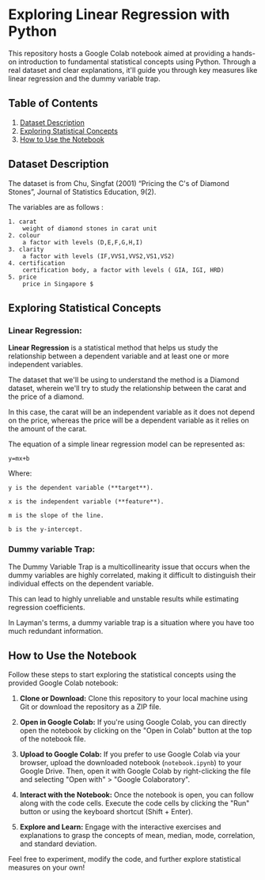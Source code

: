 
# Exploring Linear Regression with Python

This repository hosts a Google Colab notebook aimed at providing a hands-on introduction to fundamental statistical concepts using Python. Through a real dataset and clear explanations, it'll guide you through key measures like linear regression and the dummy variable trap.

## Table of Contents

1. [Dataset Description](#dataset-description)
2. [Exploring Statistical Concepts](#exploring-statistical-concepts)
3. [How to Use the Notebook](#how-to-use-the-notebook)

## Dataset Description

The dataset is from Chu, Singfat (2001) “Pricing the C's of Diamond Stones”, Journal of Statistics Education, 9(2).

The variables are as follows :

    1. carat
        weight of diamond stones in carat unit
    2. colour
        a factor with levels (D,E,F,G,H,I)
    3. clarity
        a factor with levels (IF,VVS1,VVS2,VS1,VS2)
    4. certification
        certification body, a factor with levels ( GIA, IGI, HRD)
    5. price
        price in Singapore $

## Exploring Statistical Concepts

### Linear Regression:
**Linear Regression** is a statistical method that helps us study the relationship between a dependent variable and at least one or more independent variables.

The dataset that we'll be using to understand the method is a Diamond dataset, wherein we'll try to study the relationship between the carat and the price of a diamond.

In this case, the carat will be an independent variable as it does not depend on the price, whereas the price will be a dependent variable as it relies on the amount of the carat.

The equation of a simple linear regression model can be represented as:

    y=mx+b

Where:

    y is the dependent variable (**target**).

    x is the independent variable (**feature**).

    m is the slope of the line.

    b is the y-intercept.

### Dummy variable Trap:

The Dummy Variable Trap is a multicollinearity issue that occurs when the dummy variables are highly correlated, making it difficult to distinguish their individual effects on the dependent variable.

This can lead to highly unreliable and unstable results while estimating regression coefficients.

In Layman's terms, a dummy variable trap is a situation where you have too much redundant information.

## How to Use the Notebook

Follow these steps to start exploring the statistical concepts using the provided Google Colab notebook:

1. **Clone or Download:** Clone this repository to your local machine using Git or download the repository as a ZIP file.

2. **Open in Google Colab:** If you're using Google Colab, you can directly open the notebook by clicking on the "Open in Colab" button at the top of the notebook file.

3. **Upload to Google Colab:** If you prefer to use Google Colab via your browser, upload the downloaded notebook (`notebook.ipynb`) to your Google Drive. Then, open it with Google Colab by right-clicking the file and selecting "Open with" > "Google Colaboratory".

4. **Interact with the Notebook:** Once the notebook is open, you can follow along with the code cells. Execute the code cells by clicking the "Run" button or using the keyboard shortcut (Shift + Enter).

5. **Explore and Learn:** Engage with the interactive exercises and explanations to grasp the concepts of mean, median, mode, correlation, and standard deviation.

Feel free to experiment, modify the code, and further explore statistical measures on your own!

